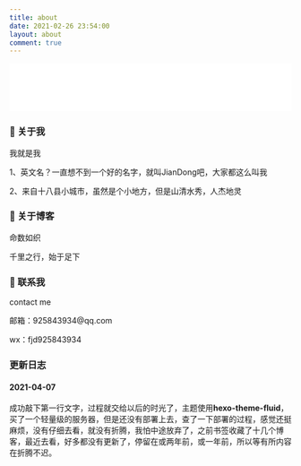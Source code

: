 ```yaml
---
title: about
date: 2021-02-26 23:54:00
layout: about
comment: true
---
```

<iframe frameborder="no" border="0" marginwidth="0" marginheight="0" width=100% height=86 src="//music.163.com/outchain/player?type=2&id=224078&auto=1&height=66"></iframe>

### 🎹 关于我
<div class='cnode'>
  <div class='content'>
    <div class='tag'>我就是我</div>
    <p>1、英文名？一直想不到一个好的名字，就叫JianDong吧，大家都这么叫我</p>
    <p>2、来自十八县小城市，虽然是个小地方，但是山清水秀，人杰地灵</p>
  </div>
</div>

### 🎵 关于博客
<div class='cnode'>
  <div class='content'>
    <div class='tag'>命数如织</div>
    <p>千里之行，始于足下</p>
  </div>
</div>

### 📱 联系我
<div class='cnode'>
  <div class='content'>
    <div class='tag'>contact me</div>
    <p>邮箱：925843934@qq.com</p>
    <p>wx：fjd925843934</p>
  </div>
</div>

### 更新日志
#### 2021-04-07
成功敲下第一行文字，过程就交给以后的时光了，主题使用**hexo-theme-fluid**，买了一个轻量级的服务器，但是还没有部署上去，查了一下部署的过程，感觉还挺麻烦，没有仔细去看，就没有折腾，我怕中途放弃了，之前书签收藏了十几个博客，最近去看，好多都没有更新了，停留在或两年前，或一年前，所以等有所内容在折腾不迟。
<!-- ### 📱 语录
<div class='cnode'>
  <div class='content'>
    <div class='tag'>quotations</div>
    <p class='dialogue'><span class='avatar'><img src='https://img.imgdb.cn/item/604c82e25aedab222c4e41ca.jpg' /></span><span class='quot'>假如生活还没能改变你，那你已经失败了。</span></p>
    <p class='dialogue'><span class='avatar'><img src='https://img.imgdb.cn/item/604c82e25aedab222c4e41ca.jpg' /></span><span class='quot'>世界既不黑也不白，而是一道精致的灰。</span></p>
    <p class='dialogue'><span class='avatar'><img src='https://img.imgdb.cn/item/604c83b65aedab222c4e985a.jpg' /></span><span class='quot'>真正的大师，永远都怀着一颗学徒的心。</span></p>
    <p class='dialogue'><span class='avatar'><img src='https://img.imgdb.cn/item/604c849a5aedab222c4f1561.jpg' /></span><span class='quot'>我宁愿犯错，也不愿什么都不做。</span></p>
    <p class='dialogue'><span class='avatar'><img src='https://img.imgdb.cn/item/604c85bc5aedab222c4fbb96.jpg' /></span><span class='quot'>每个人都戴着面具，我不过是自制了一副而已。</span></p>
    <p class='dialogue'><span class='avatar'><img src='https://img.imgdb.cn/item/604c89d95aedab222c51a85c.jpg' /></span><span class='quot'>只有蠢货才会犹豫不决。</span></p>
    <p class='dialogue'><span class='avatar'><img src='https://img.imgdb.cn/item/604c8d995aedab222c53497d.jpg' /></span><span class='quot'>鸿鹄之志，不在林间。</span></p>
  </div>
</div> -->